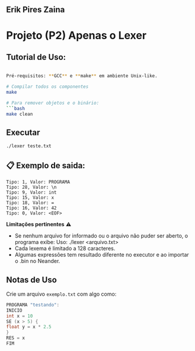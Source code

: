 ## Erik Pires Zaina

# **Projeto (P2) Apenas o Lexer**

## **Tutorial de Uso**:
```bash

Pré-requisitos: **GCC** e **make** em ambiente Unix-like.

# Compilar todos os componentes
make

# Para remover objetos e o binário:
```bash
make clean
```

## Executar

```bash
./lexer teste.txt
```

## 📋 **Exemplo de saida**:
```
Tipo: 1, Valor: PROGRAMA
Tipo: 28, Valor: \n
Tipo: 9, Valor: int
Tipo: 15, Valor: x
Tipo: 18, Valor: =
Tipo: 16, Valor: 42
Tipo: 0, Valor: <EOF>
```


**Limitações pertinentes** ⚠️
- Se nenhum arquivo for informado ou o arquivo não puder ser aberto, o programa exibe: Uso: ./lexer <arquivo.txt>
- Cada lexema é limitado a 128 caracteres.
- Algumas expressões tem resultado diferente no executor e ao importar o .bin no Neander.

## Notas de Uso

Crie um arquivo `exemplo.txt` com algo como:

```cpp
PROGRAMA "testando":
INICIO
int x = 10
SE (x > 5) {
float y = x * 2.5
}
RES = x
FIM
```
